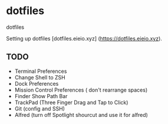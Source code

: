 # dotfiles
dotfiles 

Setting up  dotfiles [dotfiles.eieio.xyz] (https://dotfiles.eieio.xyz).

## TODO

- Terminal Preferences
- Change Shell to ZSH
- Dock Preferences
- Mission Control Preferences ( don't rearrange spaces)
- Finder Show Path Bar
- TrackPad (Three Finger Drag and Tap to Click)
- Git (config and SSH)
- Alfred (turn off Spotlight shourcut and use it for alfred)